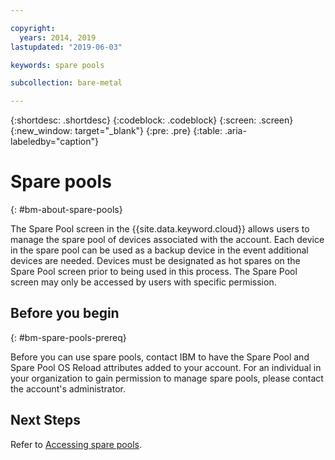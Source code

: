 ```yaml
---

copyright:
  years: 2014, 2019
lastupdated: "2019-06-03"

keywords: spare pools

subcollection: bare-metal

---
```


{:shortdesc: .shortdesc}
{:codeblock: .codeblock}
{:screen: .screen}
{:new_window: target="_blank"}
{:pre: .pre}
{:table: .aria-labeledby="caption"}


# Spare pools
{: #bm-about-spare-pools}

The Spare Pool screen in the {{site.data.keyword.cloud}} allows users to manage the spare pool of devices associated with the account. Each device in the spare pool can be used as a backup device in the event additional devices are needed. Devices must be designated as hot spares on the Spare Pool screen prior to being used in this process. The Spare Pool screen may only be accessed by users with specific permission.

## Before you begin
{: #bm-spare-pools-prereq}

Before you can use spare pools, contact IBM to have the Spare Pool and Spare Pool OS Reload attributes added to your account.
For an individual in your organization to gain permission to manage spare pools, please contact the account's administrator.

## Next Steps
Refer to [Accessing spare pools](docs/bare-metal?topic=bare-metal-bm-access-spare-pools).

